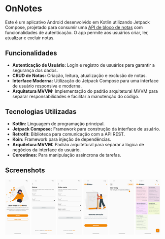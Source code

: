 # OnNotes

Este é um aplicativo Android desenvolvido em Kotlin utilizando Jetpack Compose, projetado para consumir uma [API de bloco de notas](https://github.com/jardsonn/notes-api) com funcionalidades de autenticação. O app permite aos usuários criar, ler, atualizar e excluir notas.

## Funcionalidades

- **Autenticação de Usuário:** Login e registro de usuários para garantir a segurança dos dados.
- **CRUD de Notas:** Criação, leitura, atualização e exclusão de notas.
- **Interface Moderna:** Utilização do Jetpack Compose para uma interface de usuário responsiva e moderna.
- **Arquitetura MVVM:** Implementação do padrão arquitetural MVVM para separar responsabilidades e facilitar a manutenção do código.

## Tecnologias Utilizadas

- **Kotlin:** Linguagem de programação principal.
- **Jetpack Compose:** Framework para construção da interface de usuário.
- **Retrofit:** Biblioteca para comunicação com a API REST.
- **Koin:** Framework para injeção de dependências.
- **Arquitetura MVVM:** Padrão arquitetural para separar a lógica de negócios da interface do usuário.
- **Coroutines:** Para manipulação assíncrona de tarefas.

## Screenshots

<p align="center">
  <img src="./screenshots/Screenshot_welcome.png" width="16%" />
  <img src="./screenshots/Screenshot_sign_in.png" width="16%" />
  <img src="./screenshots/Screenshot_sign_up.png" width="16%" />
  <img src="./screenshots/Screenshot_empty_home.png" width="16%" />
  <img src="./screenshots/Screenshot_add_new_note.png" width="16%" />
  <img src="./screenshots/Screenshot_home_notes.png" width="16%" />
</p>
